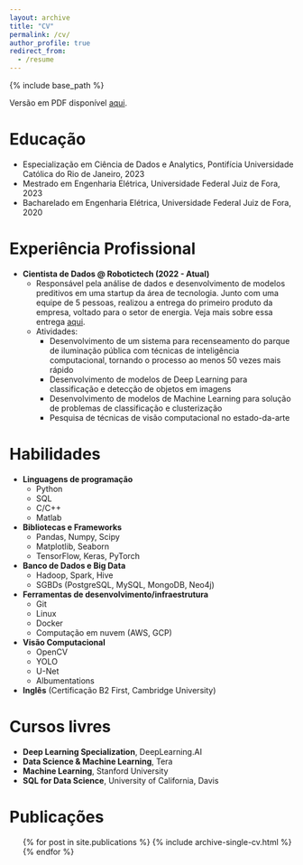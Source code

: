 ```yaml
---
layout: archive
title: "CV"
permalink: /cv/
author_profile: true
redirect_from:
  - /resume
---
```


{% include base_path %}

Versão em PDF disponível [aqui](https://lcfdiniz.github.io/files/cv-lucas-f-diniz.pdf).

Educação
======
* Especialização em Ciência de Dados e Analytics, Pontifícia Universidade Católica do Rio de Janeiro, 2023
* Mestrado em Engenharia Elétrica, Universidade Federal Juiz de Fora, 2023
* Bacharelado em Engenharia Elétrica, Universidade Federal Juiz de Fora, 2020

Experiência Profissional
======
* **Cientista de Dados @ Robotictech (2022 - Atual)**
  * Responsável pela análise de dados e desenvolvimento de modelos preditivos em uma startup da área de tecnologia. Junto com uma equipe de 5 pessoas, realizou a entrega do primeiro produto da empresa, voltado para o setor de energia. Veja mais sobre essa entrega [aqui](https://www.youtube.com/watch?v=g70jpJTKWJQ).
  * Atividades:
    * Desenvolvimento de um sistema para recenseamento do parque de iluminação pública com técnicas de inteligência computacional, tornando o processo ao menos 50 vezes mais rápido
    * Desenvolvimento de modelos de Deep Learning para classificação e detecção de objetos em imagens
    * Desenvolvimento de modelos de Machine Learning para solução de problemas de classificação e clusterização
    * Pesquisa de técnicas de visão computacional no estado-da-arte
  
Habilidades
======
* **Linguagens de programação**
  * Python
  * SQL
  * C/C++
  * Matlab
* **Bibliotecas e Frameworks**
  * Pandas, Numpy, Scipy
  * Matplotlib, Seaborn
  * TensorFlow, Keras, PyTorch
* **Banco de Dados e Big Data**
  * Hadoop, Spark, Hive
  * SGBDs (PostgreSQL, MySQL, MongoDB, Neo4j)
* **Ferramentas de desenvolvimento/infraestrutura**
  * Git
  * Linux
  * Docker
  * Computação em nuvem (AWS, GCP)
* **Visão Computacional**
  * OpenCV
  * YOLO
  * U-Net
  * Albumentations
* **Inglês** (Certificação B2 First, Cambridge University)

Cursos livres
======
* **Deep Learning Specialization**, DeepLearning.AI
* **Data Science & Machine Learning**, Tera
* **Machine Learning**, Stanford University
* **SQL for Data Science**, University of California, Davis

Publicações
======
  <ul>{% for post in site.publications %}
    {% include archive-single-cv.html %}
  {% endfor %}</ul>
